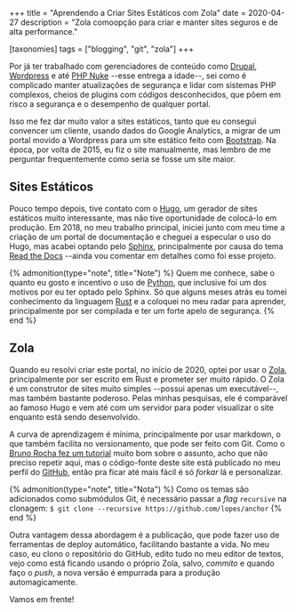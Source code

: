 +++
title = "Aprendendo a Criar Sites Estáticos com Zola"
date  = 2020-04-27
description = "Zola comoopção para criar e manter sites seguros e de alta performance."

[taxonomies]
tags = ["blogging", "git", "zola"]
+++

Por já ter trabalhado com gerenciadores de conteúdo como [Drupal](https://www.drupal.org/), [Wordpress](https://wordpress.org/) e até [PHP Nuke](https://en.wikipedia.org/wiki/PHP-Nuke) --esse entrega a idade--, sei como é complicado manter atualizações de segurança e lidar com sistemas PHP complexos, cheios de plugins com códigos desconhecidos, que põem em risco a segurança e o desempenho de qualquer portal.

Isso me fez dar muito valor a sites estáticos, tanto que eu consegui convencer um cliente, usando dados do Google Analytics, a migrar de um portal movido a Wordpress para um site estático feito com [Bootstrap](https://getbootstrap.com/).  Na época, por volta de 2015, eu fiz o site manualmente, mas lembro de me perguntar frequentemente como seria se fosse um site maior.


## Sites Estáticos
Pouco tempo depois, tive contato com o [Hugo](https://gohugo.io/), um gerador de sites estáticos muito interessante, mas não tive oportunidade de colocá-lo em produção.  Em 2018, no meu trabalho principal, iniciei junto com meu time a criação de um portal de documentação e cheguei a especular o uso do Hugo, mas acabei optando pelo [Sphinx](https://www.sphinx-doc.org/), principalmente por causa do tema [Read the Docs](https://sphinx-rtd-theme.readthedocs.io/) --ainda vou comentar em detalhes como foi esse projeto.

{% admonition(type="note", title="Note") %}
Quem me conhece, sabe o quanto eu gosto e incentivo o uso de [Python](https://www.python.org/), que inclusive foi um dos motivos por eu ter optado pelo Sphinx.  Só que alguns meses atrás eu tomei conhecimento da linguagem [Rust](https://www.rust-lang.org/) e a coloquei no meu radar para aprender, principalmente por ser compilada e ter um forte apelo de segurança.
{% end %}


## Zola
Quando eu resolvi criar este portal, no início de 2020, optei por usar o [Zola](https://www.getzola.org/), principalmente por ser escrito em Rust e prometer ser muito rápido.  O Zola é um construtor de sites muito simples --possui apenas um executável--, mas também bastante poderoso.  Pelas minhas pesquisas, ele é comparável ao famoso Hugo e vem até com um servidor para poder visualizar o site enquanto está sendo desenvolvido.

A curva de aprendizagem é mínima, principalmente por usar markdown, o que também facilita no versionamento, que pode ser feito com Git.  Como o [Bruno Rocha fez um tutorial](https://codeshow.com.br/criando-seu-blog-com-zola-e-hospedando-de-graca-na-netlify/) muito bom sobre o assunto, acho que não preciso repetir aqui, mas o código-fonte deste site está publicado no meu perfil do [GitHub](https://github.com/lopes/anchor), então pra ficar até mais fácil é só *forkar* lá e personalizar.

{% admonition(type="note", title="Nota") %}
Como os temas são adicionados como submódulos Git, é necessário passar a *flag* `recursive` na clonagem: `$ git clone --recursive https://github.com/lopes/anchor`
{% end %}

Outra vantagem dessa abordagem é a publicação, que pode fazer uso de ferramentas de deploy automático, facilitando bastante a vida.  No meu caso, eu clono o repositório do GitHub, edito tudo no meu editor de textos, vejo como está ficando usando o próprio Zola, salvo, *commito* e quando faço o *push*, a nova versão é empurrada para a produção automagicamente.

Vamos em frente!
